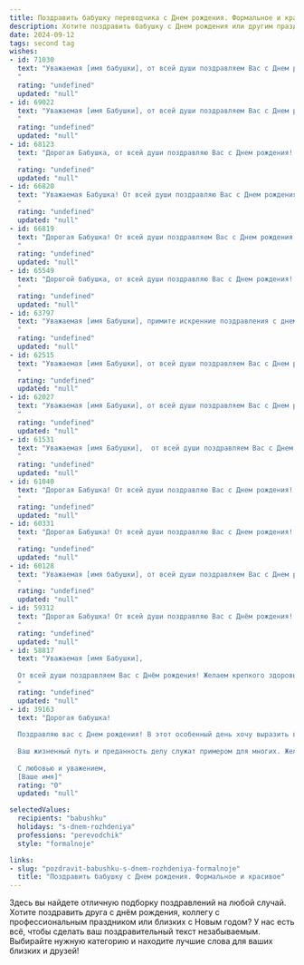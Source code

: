 ```yaml
---
title: Поздравить бабушку переводчика c Днем рождения. Формальное и красивое
description: Хотите поздравить бабушку c Днем рождения или другим праздником? Наш ИИ создаст незабываемое поздравление, а вы обязательно выделитесь среди других.  
date: 2024-09-12
tags: second tag
wishes:
- id: 71030
  text: "Уважаемая [имя бабушки], от всей души поздравляем Вас с Днем рождения! Пусть этот день принесет Вам множество приятных моментов, улыбок и теплых слов. Ваше мастерство переводчика всегда вдохновляло нас, а Ваша мудрость и доброта – бесценный дар. Желаем Вам крепкого здоровья, счастья и благополучия!
  "
  rating: "undefined"
  updated: "null"
- id: 69022
  text: "Уважаемая [имя Бабушки], от всей души поздравляем Вас с Днем рождения! Желаем Вам крепкого здоровья, бодрости духа и вдохновения на новые свершения. Пусть Ваш талант переводчика и богатый жизненный опыт продолжают радовать Вас и всех, кто Вас окружает. Счастья, благополучия и долгих лет жизни!
  "
  rating: "undefined"
  updated: "null"
- id: 68123
  text: "Дорогая Бабушка, от всей души поздравляю Вас с Днем рождения! Пусть этот день, как и Ваша многолетняя работа переводчика, будет наполнен красотой, гармонией и точностью перевода из языка одного прекрасного мира в другой. Желаю крепкого здоровья, благополучия и новых, интересных задач!
  "
  rating: "undefined"
  updated: "null"
- id: 66820
  text: "Уважаемая Бабушка! От всей души поздравляю Вас с Днем рождения! Желаю Вам крепкого здоровья, неиссякаемой энергии и вдохновения, а также новых профессиональных свершений на ниве перевода. Пусть Ваши знания и опыт продолжают приносить пользу и радость как Вам, так и всем, кто Вас окружает.
  "
  rating: "undefined"
  updated: "null"
- id: 66819
  text: "Дорогая Бабушка! От всей души поздравляем Вас с Днем рождения! Желаем Вам крепкого здоровья, бодрости духа, душевного равновесия и благополучия. Ваша профессия переводчика всегда была для нас примером кропотливого труда и высокого мастерства. Спасибо за Ваш вклад в развитие  и сохранение языковой культуры. Пусть каждый день приносит Вам радость и удовлетворение!
  "
  rating: "undefined"
  updated: "null"
- id: 65549
  text: "Дорогой бабушка, от всей души поздравляю Вас с Днем рождения! Желаю Вам крепкого здоровья, долгих лет жизни, наполненных радостью и душевным спокойствием. Пусть Ваша работа переводчика приносит Вам всегда удовлетворение и новые интересные проекты.  С праздником!
  "
  rating: "undefined"
  updated: "null"
- id: 63797
  text: "Уважаемая [имя Бабушки], примите искренние поздравления с днем рождения! Желаем Вам крепкого здоровья, долгих лет жизни, наполненных радостью и счастьем, а также новых интересных переводов и признания Вашего таланта!
  "
  rating: "undefined"
  updated: "null"
- id: 62515
  text: "Уважаемая [имя Бабушки], от всей души поздравляем Вас с Днем рождения! Желаем Вам крепкого здоровья, неиссякаемой энергии и вдохновения в Вашем увлекательном мире переводов. Пусть каждый Ваш день будет наполнен радостью, теплом и любовью близких.
  "
  rating: "undefined"
  updated: "null"
- id: 62027
  text: "Уважаемая [имя Бабушки], от всей души поздравляем Вас с Днем рождения! Желаем Вам крепкого здоровья, благополучия и новых профессиональных успехов в Вашей нелёгкой, но такой важной профессии переводчика. Пусть Ваша жизнь будет наполнена радостью, теплом и любовью близких людей.
  "
  rating: "undefined"
  updated: "null"
- id: 61531
  text: "Уважаемая [имя Бабушки],  от всей души поздравляем Вас с Днем рождения! Желаем Вам крепкого здоровья, неиссякаемой энергии,  окружения любящих людей и  ярких моментов в жизни. Пусть Ваша работа переводчика всегда приносит Вам удовлетворение и  радость!
  "
  rating: "undefined"
  updated: "null"
- id: 61040
  text: "Дорогая Бабушка! От всей души поздравляю Вас с Днем рождения! Желаю Вам крепкого здоровья, бодрости духа и неиссякаемого оптимизма! Пусть Ваша жизнь будет наполнена  радостью, теплом и любовью близких. Спасибо Вам за Ваш талант переводчика, за то, что Вы открываете для нас новые миры и помогаете лучше понять  и  ценить  их красоту.
  "
  rating: "undefined"
  updated: "null"
- id: 60331
  text: "Дорогая Бабушка! От всей души поздравляю Вас с Днем рождения!  Желаю Вам крепкого здоровья, бодрости духа и долгих лет жизни. Пусть Ваша работа переводчика приносит Вам удовлетворение, а жизнь — радость и благополучие!
  "
  rating: "undefined"
  updated: "null"
- id: 60128
  text: "Уважаемая [имя бабушки], от всей души поздравляем Вас с Днем рождения! Желаем Вам крепкого здоровья,  огромного счастья,  неиссякаемой энергии и  дальнейших успехов в Вашей нелегкой, но благородной профессии переводчика. Пусть Ваши знания и талант всегда будут востребованы, а жизнь полна ярких событий и приятных мгновений!
  "
  rating: "undefined"
  updated: "null"
- id: 59312
  text: "Дорогая Бабушка! От всей души поздравляю Вас с Днём рождения! Ваша профессия переводчика всегда вызывала у меня восхищение, ведь Вы, подобно мосту, соединяете культуры и языки. Желаю Вам крепкого здоровья,  ярких моментов в жизни и неизменного оптимизма!
  "
  rating: "undefined"
  updated: "null"
- id: 58817
  text: "Уважаемая [имя Бабушки],
  
  От всей души поздравляем Вас с Днём рождения! Желаем крепкого здоровья, бодрости духа и неиссякаемой энергии. Пусть Ваша профессиональная деятельность, переводческая работа, всегда приносит Вам удовлетворение и новые интересные проекты. Пусть Ваша жизнь будет наполнена радостью, теплом и любовью близких людей. Счастья Вам, дорогая Бабушка!
  "
  rating: "undefined"
  updated: "null"
- id: 39163
  text: "Дорогая бабушка!
  
  Поздравляю вас с Днем рождения! В этот особенный день хочу выразить вам свою глубокую благодарность за вашу безграничную любовь, мудрость и поддержку. Вы — настоящий мастер слова и мост между культурами, и ваша профессия переводчика вдохновляет всех нас.
  
  Ваш жизненный путь и преданность делу служат примером для многих. Желаю вам здоровья, радости и благополучия. Пусть каждый день приносит новые впечатления и счастье, а ваша душа всегда остается молодой и полна энергии.
  
  С любовью и уважением,
  [Ваше имя]"
  rating: "0"
  updated: "null"

selectedValues:
  recipients: "babushku"
  holidays: "s-dnem-rozhdeniya"
  professions: "perevodchik"
  style: "formalnoje"

links:
- slug: "pozdravit-babushku-s-dnem-rozhdeniya-formalnoje"
  title: "Поздравить бабушку c Днем рождения. Формальное и красивое"
---
```


Здесь вы найдете отличную подборку поздравлений на любой случай. 
Хотите поздравить друга с днём рождения, коллегу с профессиональным праздником или близких с Новым годом? У нас есть всё, чтобы сделать ваш поздравительный текст незабываемым. Выбирайте нужную категорию и находите лучшие слова для ваших близких и друзей!
